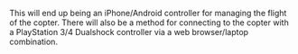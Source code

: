 This will end up being an iPhone/Android controller for managing the flight of the copter. There will also be a method for connecting to the copter with a PlayStation 3/4 Dualshock controller via a web browser/laptop combination.
